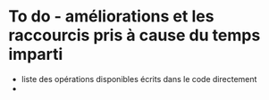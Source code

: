 # To do - améliorations et les raccourcis pris à cause du temps imparti

* liste des opérations disponibles écrits dans le code directement
* 
